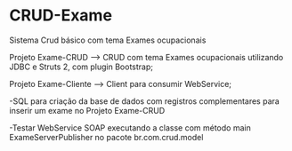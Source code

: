 # CRUD-Exame
Sistema Crud básico com tema Exames ocupacionais

Projeto Exame-CRUD --> CRUD com tema Exames ocupacionais utilizando JDBC e Struts 2, com plugin Bootstrap;


Projeto Exame-Cliente --> Client para consumir WebService;

-SQL para criação da base de dados com registros complementares para inserir um exame no Projeto Exame-CRUD

-Testar WebService SOAP executando a classe com método main ExameServerPublisher no pacote br.com.crud.model
